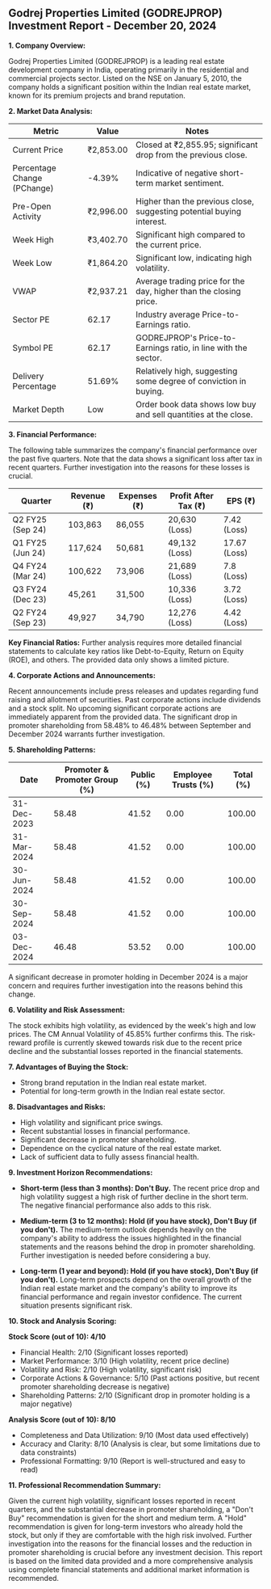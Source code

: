 ## Godrej Properties Limited (GODREJPROP) Investment Report - December 20, 2024

**1. Company Overview:**

Godrej Properties Limited (GODREJPROP) is a leading real estate development company in India, operating primarily in the residential and commercial projects sector.  Listed on the NSE on January 5, 2010, the company holds a significant position within the Indian real estate market, known for its premium projects and brand reputation.

**2. Market Data Analysis:**

| Metric                     | Value          | Notes                                                              |
|-----------------------------|-----------------|----------------------------------------------------------------------|
| Current Price               | ₹2,853.00       | Closed at ₹2,855.95; significant drop from the previous close.       |
| Percentage Change (PChange) | -4.39%          | Indicative of negative short-term market sentiment.                   |
| Pre-Open Activity          | ₹2,996.00       | Higher than the previous close, suggesting potential buying interest.|
| Week High                    | ₹3,402.70       | Significant high compared to the current price.                       |
| Week Low                     | ₹1,864.20       | Significant low, indicating high volatility.                         |
| VWAP                        | ₹2,937.21       | Average trading price for the day, higher than the closing price.   |
| Sector PE                   | 62.17           | Industry average Price-to-Earnings ratio.                           |
| Symbol PE                   | 62.17           | GODREJPROP's Price-to-Earnings ratio, in line with the sector.      |
| Delivery Percentage         | 51.69%          | Relatively high, suggesting some degree of conviction in buying.     |
| Market Depth                | Low              | Order book data shows low buy and sell quantities at the close.     |


**3. Financial Performance:**

The following table summarizes the company's financial performance over the past five quarters.  Note that the data shows a significant loss after tax in recent quarters.  Further investigation into the reasons for these losses is crucial.

| Quarter      | Revenue (₹) | Expenses (₹) | Profit After Tax (₹) | EPS (₹) |
|--------------|-------------|-------------|-----------------------|---------|
| Q2 FY25 (Sep 24) | 103,863     | 86,055      | 20,630 (Loss)         | 7.42 (Loss)|
| Q1 FY25 (Jun 24) | 117,624     | 50,681      | 49,132 (Loss)         | 17.67 (Loss)|
| Q4 FY24 (Mar 24) | 100,622     | 73,906      | 21,689 (Loss)         | 7.8 (Loss) |
| Q3 FY24 (Dec 23) | 45,261      | 31,500      | 10,336 (Loss)         | 3.72 (Loss)|
| Q2 FY24 (Sep 23) | 49,927      | 34,790      | 12,276 (Loss)         | 4.42 (Loss)|


**Key Financial Ratios:**  Further analysis requires more detailed financial statements to calculate key ratios like Debt-to-Equity, Return on Equity (ROE), and others.  The provided data only shows a limited picture.

**4. Corporate Actions and Announcements:**

Recent announcements include press releases and updates regarding fund raising and allotment of securities.  Past corporate actions include dividends and a stock split.  No upcoming significant corporate actions are immediately apparent from the provided data.  The significant drop in promoter shareholding from 58.48% to 46.48% between September and December 2024 warrants further investigation.

**5. Shareholding Patterns:**

| Date        | Promoter & Promoter Group (%) | Public (%) | Employee Trusts (%) | Total (%) |
|-------------|-----------------------------|------------|--------------------|-----------|
| 31-Dec-2023 | 58.48                        | 41.52      | 0.00               | 100.00    |
| 31-Mar-2024 | 58.48                        | 41.52      | 0.00               | 100.00    |
| 30-Jun-2024 | 58.48                        | 41.52      | 0.00               | 100.00    |
| 30-Sep-2024 | 58.48                        | 41.52      | 0.00               | 100.00    |
| 03-Dec-2024 | 46.48                        | 53.52      | 0.00               | 100.00    |

A significant decrease in promoter holding in December 2024 is a major concern and requires further investigation into the reasons behind this change.

**6. Volatility and Risk Assessment:**

The stock exhibits high volatility, as evidenced by the week's high and low prices.  The CM Annual Volatility of 45.85% further confirms this.  The risk-reward profile is currently skewed towards risk due to the recent price decline and the substantial losses reported in the financial statements.

**7. Advantages of Buying the Stock:**

* Strong brand reputation in the Indian real estate market.
* Potential for long-term growth in the Indian real estate sector.

**8. Disadvantages and Risks:**

* High volatility and significant price swings.
* Recent substantial losses in financial performance.
* Significant decrease in promoter shareholding.
* Dependence on the cyclical nature of the real estate market.
* Lack of sufficient data to fully assess financial health.

**9. Investment Horizon Recommendations:**

* **Short-term (less than 3 months): Don't Buy.** The recent price drop and high volatility suggest a high risk of further decline in the short term.  The negative financial performance also adds to this risk.

* **Medium-term (3 to 12 months): Hold (if you have stock), Don't Buy (if you don't).**  The medium-term outlook depends heavily on the company's ability to address the issues highlighted in the financial statements and the reasons behind the drop in promoter shareholding.  Further investigation is needed before considering a buy.

* **Long-term (1 year and beyond): Hold (if you have stock), Don't Buy (if you don't).**  Long-term prospects depend on the overall growth of the Indian real estate market and the company's ability to improve its financial performance and regain investor confidence.  The current situation presents significant risk.


**10. Stock and Analysis Scoring:**

**Stock Score (out of 10): 4/10**

* Financial Health: 2/10 (Significant losses reported)
* Market Performance: 3/10 (High volatility, recent price decline)
* Volatility and Risk: 2/10 (High volatility, significant risk)
* Corporate Actions & Governance: 5/10 (Past actions positive, but recent promoter shareholding decrease is negative)
* Shareholding Patterns: 2/10 (Significant drop in promoter holding is a major negative)

**Analysis Score (out of 10): 8/10**

* Completeness and Data Utilization: 9/10 (Most data used effectively)
* Accuracy and Clarity: 8/10 (Analysis is clear, but some limitations due to data constraints)
* Professional Formatting: 9/10 (Report is well-structured and easy to read)


**11. Professional Recommendation Summary:**

Given the current high volatility, significant losses reported in recent quarters, and the substantial decrease in promoter shareholding, a "Don't Buy" recommendation is given for the short and medium term.  A "Hold" recommendation is given for long-term investors who already hold the stock, but only if they are comfortable with the high risk involved.  Further investigation into the reasons for the financial losses and the reduction in promoter shareholding is crucial before any investment decision.  This report is based on the limited data provided and a more comprehensive analysis using complete financial statements and additional market information is recommended.
